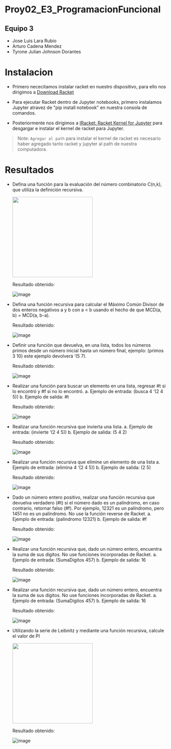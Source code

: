 # Proy02_E3_ProgramacionFuncional

## Equipo 3
- Jose Luis Lara Rubio
- Arturo Cadena Mendez
- Tyrone Julian Johnson Dorantes

# Instalacion

- Primero nececitamos instalar racket en nuestro dispositivo, para ello nos dirigimos a [Download Racket](https://download.racket-lang.org/)

- Para ejecutar Racket dentro de Jupyter notebooks, primero instalamos Jupyter atravez de "pip install notebook" en nuestra consola de comandos.
  
- Posteriormente nos dirigimos a [IRacket: Racket Kernel for Jupyter](https://docs.racket-lang.org/iracket/index.html) para desgargar e instalar el kernel
  de racket para Jupyter.

> Note: `Agregar al path` para instalar el kernel de racket es necesario haber agregado tanto racket y jupyter al path de nuestra computadora.

# Resultados
- Defina una función para la evaluación del número combinatorio C(n,k), que utiliza la 
definición recursiva.

  <img src = https://github.com/TyroneJJD/Proy02_E3_ProgramacionFuncional/assets/149411556/579b195f-a0cb-4ea3-816c-e5bf353e005a width="250" heigth="350">

  Resultado obtenido:
  
    ![image](https://github.com/TyroneJJD/Proy02_E3_ProgramacionFuncional/assets/149411556/89981c20-7c5d-4c62-b2ce-f0a220812d79)

- Defina una función recursiva para calcular el Máximo Común Divisor de dos enteros 
negativos a y b con a < b usando el hecho de que MCD(a, b) = MCD(a, b-a).

  Resultado obtenido:

    ![image](https://github.com/TyroneJJD/Proy02_E3_ProgramacionFuncional/assets/149411556/7931a110-4bff-40fc-ad2f-3161800c3443)

- Definir una función que devuelva, en una lista, todos los números primos desde un número 
inicial hasta un número final, ejemplo: (primos 3 10) este ejemplo devolverá ‘(5 7).

  Resultado obtenido:

    ![image](https://github.com/TyroneJJD/Proy02_E3_ProgramacionFuncional/assets/149411556/6b6253e3-5486-4993-81ee-2cf7507d82af)

- Realizar una función para buscar un elemento en una lista, regresar #t si lo encontró y #f si 
no lo encontró.
    a. Ejemplo de entrada: (busca 4 ‘(2 4 5))
    b. Ejemplo de salida: #t

  Resultado obtenido:

    ![image](https://github.com/TyroneJJD/Proy02_E3_ProgramacionFuncional/assets/149411556/40e1c7fc-e25f-49c0-adc2-3a25462c7f13)

- Realizar una función recursiva que invierta una lista.
    a. Ejemplo de entrada: (invierte ‘(2 4 5))
    b. Ejemplo de salida: (5 4 2)

  Resultado obtenido:

    ![image](https://github.com/TyroneJJD/Proy02_E3_ProgramacionFuncional/assets/149411556/7bfb7940-3fc6-4c35-b0d2-a8715b926fae)

- Realizar una función recursiva que elimine un elemento de una lista
    a. Ejemplo de entrada: (elimina 4 ‘(2 4 5))
    b. Ejemplo de salida: (2 5)

  Resultado obtenido:

    ![image](https://github.com/TyroneJJD/Proy02_E3_ProgramacionFuncional/assets/149411556/50067077-5c83-4933-b19e-d6dc248a33f5)

- Dado un número entero positivo, realizar una función recursiva que devuelva verdadero (#t)
si el número dado es un palíndromo, en caso contrario, retornar falso (#f). Por ejemplo, 
12321 es un palíndromo, pero 1451 no es un palíndromo. No use la función reverse de 
Racket.
    a. Ejemplo de entrada: (palindromo 12321)
    b. Ejemplo de salida: #f

  Resultado obtenido:

    ![image](https://github.com/TyroneJJD/Proy02_E3_ProgramacionFuncional/assets/149411556/63e33319-f0f5-44bc-af01-3c0221c4ee87)

- Realizar una función recursiva que, dado un número entero, encuentra la suma de sus 
dígitos. No use funciones incorporadas de Racket.
    a. Ejemplo de entrada: (SumaDigitos 457)
    b. Ejemplo de salida: 16

  Resultado obtenido:

    ![image](https://github.com/TyroneJJD/Proy02_E3_ProgramacionFuncional/assets/149411556/5a6d92dd-aad8-42fe-9937-715dd843a119)

- Realizar una función recursiva que, dado un número entero, encuentra la suma de sus 
dígitos. No use funciones incorporadas de Racket.
    a. Ejemplo de entrada: (SumaDigitos 457)
    b. Ejemplo de salida: 16

  Resultado obtenido:

    ![image](https://github.com/TyroneJJD/Proy02_E3_ProgramacionFuncional/assets/149411556/b7e464f0-cd1f-45c5-9e8d-0dc92bdcf349)

- Utilizando la serie de Leibnitz y mediante una función recursiva, calcule el valor de PI
  
    <image src=https://github.com/TyroneJJD/Proy02_E3_ProgramacionFuncional/assets/149411556/27d3e105-5172-405a-9507-d7b73c6711f4  width="250" heigth="350">
  
  Resultado obtenido:
  
    ![image](https://github.com/TyroneJJD/Proy02_E3_ProgramacionFuncional/assets/149411556/d28ded4c-9519-4bab-a96d-2e54b47047c2)
